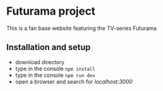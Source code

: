 # Futurama project
This is a fan base website featuring the TV-series Futurama

## Installation and setup

* download directory
* type in the console ```npm install```
* type in the console ```npm run dev```
* open a browser and search for *localhost:3000*
